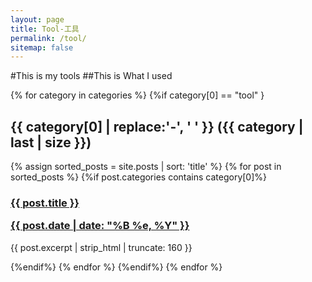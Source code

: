 ```yaml
---
layout: page
title: Tool-工具
permalink: /tool/
sitemap: false
---
```


#This is my tools
##This is What I used

<div id="index">
    {% for category in categories %}
        {%if category[0] == "tool" }
            <a name="{{ category[0] }}"></a>
            <h2>{{ category[0] | replace:'-', ' ' }} ({{ category | last | size }})</h2>
            {% assign sorted_posts = site.posts | sort: 'title' %}
            {% for post in sorted_posts %}
                {%if post.categories contains category[0]%}
                    <h3><a href="{{ site.url }}{{ site.baseurl }}{{ post.url }}" title="{{ post.title }}">{{ post.title }} <p class="date">{{ post.date |  date: "%B %e, %Y" }}</p></a></h3>
                    <p>{{ post.excerpt | strip_html | truncate: 160 }}</p>
                {%endif%}
            {% endfor %}
        {%endif%}
    {% endfor %}
</div>